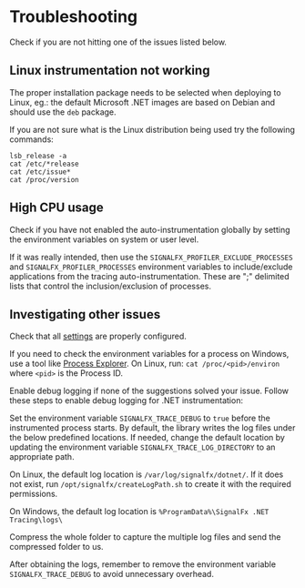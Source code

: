 # Troubleshooting

Check if you are not hitting one of the issues listed below.

## Linux instrumentation not working

The proper installation package needs to be selected when deploying to Linux,
eg.: the default Microsoft .NET images are based on Debian and should use
the `deb` package.

If you are not sure what is the Linux distribution being used try the following commands:

```terminal
lsb_release -a
cat /etc/*release
cat /etc/issue*
cat /proc/version
```

## High CPU usage

Check if you have not enabled the auto-instrumentation globally
by setting the environment variables on system or user level.

If it was really intended, then use the
`SIGNALFX_PROFILER_EXCLUDE_PROCESSES` and `SIGNALFX_PROFILER_PROCESSES`
environment variables to include/exclude applications from the tracing auto-instrumentation.
These are ";" delimited lists that control the inclusion/exclusion of processes.

## Investigating other issues

Check that all [settings](advanced-config.md) are properly configured.

If you need to check the environment variables for a process on Windows, use a tool
like [Process Explorer](https://docs.microsoft.com/en-us/sysinternals/downloads/process-explorer).
On Linux, run: `cat /proc/<pid>/environ`
where `<pid>` is the Process ID.

Enable debug logging if none of the suggestions solved your issue.
Follow these steps to enable debug logging for .NET instrumentation:

Set the environment variable `SIGNALFX_TRACE_DEBUG` to `true` before
the instrumented process starts.
By default, the library writes the log files under the below predefined locations.
If needed, change the default location by updating the environment variable
`SIGNALFX_TRACE_LOG_DIRECTORY` to an appropriate path.

On Linux, the default log location is `/var/log/signalfx/dotnet/`. If it does not
exist, run `/opt/signalfx/createLogPath.sh` to create it with the required permissions.

On Windows, the default log location is `%ProgramData%\SignalFx .NET Tracing\logs\`

Compress the whole folder to capture the multiple log files and send
the compressed folder to us.

After obtaining the logs, remember to remove the environment variable
`SIGNALFX_TRACE_DEBUG` to avoid unnecessary overhead.
